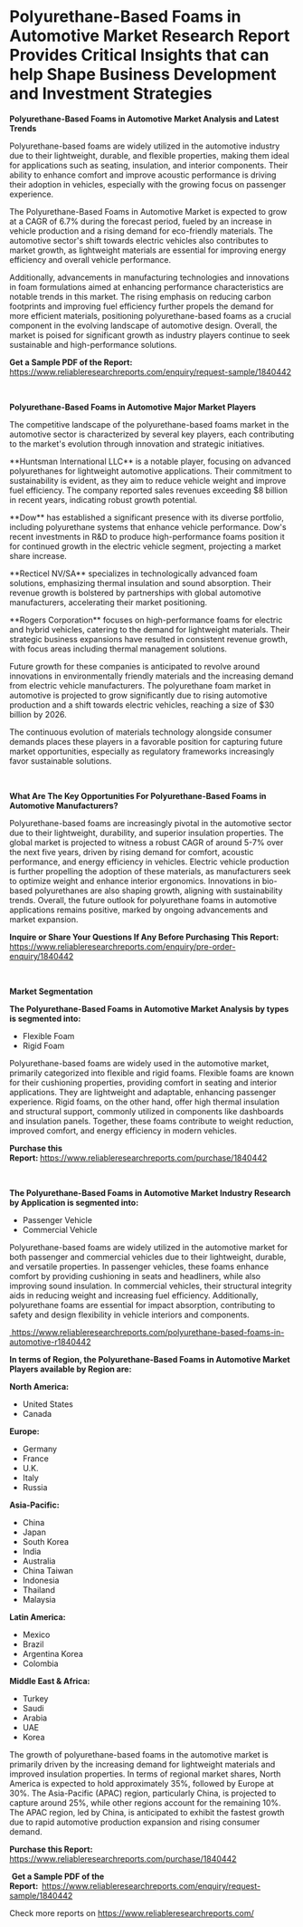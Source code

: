 <p><h1>Polyurethane-Based Foams in Automotive Market Research Report Provides Critical Insights that can help Shape Business Development and Investment Strategies</h1></p><p><strong>Polyurethane-Based Foams in Automotive Market Analysis and Latest Trends</strong></p>
<p><p>Polyurethane-based foams are widely utilized in the automotive industry due to their lightweight, durable, and flexible properties, making them ideal for applications such as seating, insulation, and interior components. Their ability to enhance comfort and improve acoustic performance is driving their adoption in vehicles, especially with the growing focus on passenger experience.</p><p>The Polyurethane-Based Foams in Automotive Market is expected to grow at a CAGR of 6.7% during the forecast period, fueled by an increase in vehicle production and a rising demand for eco-friendly materials. The automotive sector's shift towards electric vehicles also contributes to market growth, as lightweight materials are essential for improving energy efficiency and overall vehicle performance.</p><p>Additionally, advancements in manufacturing technologies and innovations in foam formulations aimed at enhancing performance characteristics are notable trends in this market. The rising emphasis on reducing carbon footprints and improving fuel efficiency further propels the demand for more efficient materials, positioning polyurethane-based foams as a crucial component in the evolving landscape of automotive design. Overall, the market is poised for significant growth as industry players continue to seek sustainable and high-performance solutions.</p></p>
<p><strong>Get a Sample PDF of the Report:&nbsp;</strong> <a href="https://www.reliableresearchreports.com/enquiry/request-sample/1840442?utm_campaign=2177&utm_medium=2&utm_source=Github&utm_content=ia&utm_term=03022025&utm_id=polyurethane-based-foams-in-automotive">https://www.reliableresearchreports.com/enquiry/request-sample/1840442</a></p>
<p>&nbsp;</p>
<p><strong>Polyurethane-Based Foams in Automotive Major Market Players</strong></p>
<p><p>The competitive landscape of the polyurethane-based foams market in the automotive sector is characterized by several key players, each contributing to the market's evolution through innovation and strategic initiatives.</p><p>**Huntsman International LLC** is a notable player, focusing on advanced polyurethanes for lightweight automotive applications. Their commitment to sustainability is evident, as they aim to reduce vehicle weight and improve fuel efficiency. The company reported sales revenues exceeding $8 billion in recent years, indicating robust growth potential.</p><p>**Dow** has established a significant presence with its diverse portfolio, including polyurethane systems that enhance vehicle performance. Dow's recent investments in R&D to produce high-performance foams position it for continued growth in the electric vehicle segment, projecting a market share increase.</p><p>**Recticel NV/SA** specializes in technologically advanced foam solutions, emphasizing thermal insulation and sound absorption. Their revenue growth is bolstered by partnerships with global automotive manufacturers, accelerating their market positioning.</p><p>**Rogers Corporation** focuses on high-performance foams for electric and hybrid vehicles, catering to the demand for lightweight materials. Their strategic business expansions have resulted in consistent revenue growth, with focus areas including thermal management solutions.</p><p>Future growth for these companies is anticipated to revolve around innovations in environmentally friendly materials and the increasing demand from electric vehicle manufacturers. The polyurethane foam market in automotive is projected to grow significantly due to rising automotive production and a shift towards electric vehicles, reaching a size of $30 billion by 2026.</p><p>The continuous evolution of materials technology alongside consumer demands places these players in a favorable position for capturing future market opportunities, especially as regulatory frameworks increasingly favor sustainable solutions.</p></p>
<p>&nbsp;</p>
<p><strong>What Are The Key Opportunities For Polyurethane-Based Foams in Automotive Manufacturers?</strong></p>
<p><p>Polyurethane-based foams are increasingly pivotal in the automotive sector due to their lightweight, durability, and superior insulation properties. The global market is projected to witness a robust CAGR of around 5-7% over the next five years, driven by rising demand for comfort, acoustic performance, and energy efficiency in vehicles. Electric vehicle production is further propelling the adoption of these materials, as manufacturers seek to optimize weight and enhance interior ergonomics. Innovations in bio-based polyurethanes are also shaping growth, aligning with sustainability trends. Overall, the future outlook for polyurethane foams in automotive applications remains positive, marked by ongoing advancements and market expansion.</p></p>
<p><strong>Inquire or Share Your Questions If Any Before Purchasing This Report:</strong> <a href="https://www.reliableresearchreports.com/enquiry/pre-order-enquiry/1840442?utm_campaign=2177&utm_medium=2&utm_source=Github&utm_content=ia&utm_term=03022025&utm_id=polyurethane-based-foams-in-automotive">https://www.reliableresearchreports.com/enquiry/pre-order-enquiry/1840442</a></p>
<p>&nbsp;</p>
<p><strong>Market Segmentation</strong></p>
<p><strong>The Polyurethane-Based Foams in Automotive Market Analysis by types is segmented into:</strong></p>
<p><ul><li>Flexible Foam</li><li>Rigid Foam</li></ul></p>
<p><p>Polyurethane-based foams are widely used in the automotive market, primarily categorized into flexible and rigid foams. Flexible foams are known for their cushioning properties, providing comfort in seating and interior applications. They are lightweight and adaptable, enhancing passenger experience. Rigid foams, on the other hand, offer high thermal insulation and structural support, commonly utilized in components like dashboards and insulation panels. Together, these foams contribute to weight reduction, improved comfort, and energy efficiency in modern vehicles.</p></p>
<p><strong>Purchase this Report:&nbsp;</strong><a href="https://www.reliableresearchreports.com/purchase/1840442?utm_campaign=2177&utm_medium=2&utm_source=Github&utm_content=ia&utm_term=03022025&utm_id=polyurethane-based-foams-in-automotive">https://www.reliableresearchreports.com/purchase/1840442</a></p>
<p>&nbsp;</p>
<p><strong>The Polyurethane-Based Foams in Automotive Market Industry Research by Application is segmented into:</strong></p>
<p><ul><li>Passenger Vehicle</li><li>Commercial Vehicle</li></ul></p>
<p><p>Polyurethane-based foams are widely utilized in the automotive market for both passenger and commercial vehicles due to their lightweight, durable, and versatile properties. In passenger vehicles, these foams enhance comfort by providing cushioning in seats and headliners, while also improving sound insulation. In commercial vehicles, their structural integrity aids in reducing weight and increasing fuel efficiency. Additionally, polyurethane foams are essential for impact absorption, contributing to safety and design flexibility in vehicle interiors and components.</p></p>
<p><a href="https://www.reliableresearchreports.com/polyurethane-based-foams-in-automotive-r1840442?utm_campaign=2177&utm_medium=2&utm_source=Github&utm_content=ia&utm_term=03022025&utm_id=polyurethane-based-foams-in-automotive">&nbsp;https://www.reliableresearchreports.com/polyurethane-based-foams-in-automotive-r1840442</a></p>
<p><strong>In terms of Region, the Polyurethane-Based Foams in Automotive Market Players available by Region are:</strong></p>
<p>
    <p> <strong> North America: </strong>
        <ul>
            <li>United States</li>
            <li>Canada</li>
        </ul>
        </p> 
    <p> <strong> Europe: </strong>
        <ul>
            <li>Germany</li>
            <li>France</li>
            <li>U.K.</li>
            <li>Italy</li>
            <li>Russia</li>
        </ul>
        </p> 
    <p> <strong> Asia-Pacific: </strong>
        <ul>
            <li>China</li>
            <li>Japan</li>
            <li>South Korea</li>
            <li>India</li>
            <li>Australia</li>
            <li>China Taiwan</li>
            <li>Indonesia</li>
            <li>Thailand</li>
            <li>Malaysia</li>
        </ul>
        </p> 
    <p> <strong> Latin America: </strong>
        <ul>
            <li>Mexico</li>
            <li>Brazil</li>
            <li>Argentina Korea</li>
            <li>Colombia</li>
        </ul>
        </p> 
    <p> <strong> Middle East & Africa: </strong>
        <ul>
            <li>Turkey</li>
            <li>Saudi</li>
            <li>Arabia</li>
            <li>UAE</li>
            <li>Korea</li>
        </ul>
    </p>
    </p>
<p><p>The growth of polyurethane-based foams in the automotive market is primarily driven by the increasing demand for lightweight materials and improved insulation properties. In terms of regional market shares, North America is expected to hold approximately 35%, followed by Europe at 30%. The Asia-Pacific (APAC) region, particularly China, is projected to capture around 25%, while other regions account for the remaining 10%. The APAC region, led by China, is anticipated to exhibit the fastest growth due to rapid automotive production expansion and rising consumer demand.</p></p>
<p><strong>Purchase this Report: </strong><a href="https://www.reliableresearchreports.com/purchase/1840442?utm_campaign=2177&utm_medium=2&utm_source=Github&utm_content=ia&utm_term=03022025&utm_id=polyurethane-based-foams-in-automotive">https://www.reliableresearchreports.com/purchase/1840442</a></p>
<p>&nbsp;<strong>Get a Sample PDF of the Report:&nbsp;&nbsp;</strong><a href="https://www.reliableresearchreports.com/enquiry/request-sample/1840442?utm_campaign=2177&utm_medium=2&utm_source=Github&utm_content=ia&utm_term=03022025&utm_id=polyurethane-based-foams-in-automotive">https://www.reliableresearchreports.com/enquiry/request-sample/1840442</a></p>
<p><strong></strong></p>
<p>Check more reports on <a href="https://www.reliableresearchreports.com/?utm_campaign=2177&utm_medium=2&utm_source=Github&utm_content=ia&utm_term=03022025&utm_id=polyurethane-based-foams-in-automotive">https://www.reliableresearchreports.com/</a></p>